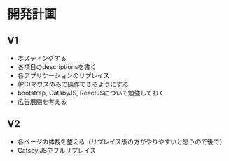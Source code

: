 
# 開発計画
## V1
 - ホスティングする
 - 各項目のdescriptionsを書く
 - 各アプリケーションのリプレイス
 - (PC)マウスのみで操作できるようにする
 - bootstrap, GatsbyJS, ReactJSについて勉強しておく
 - 広告展開を考える

## V2
 - 各ページの体裁を整える（リプレイス後の方がやりやすいと思うので後で）
 - Gatsby.JSでフルリプレイス
